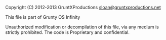 Copyright (C) 2012-2013 GruntXProductions <sloan@gruntxproductions.net>
  
This file is part of Grunty OS Infinity
  
Unauthorized modification or decompilation of this file, via any medium is 
strictly prohibited. The code is Proprietary and confidential.